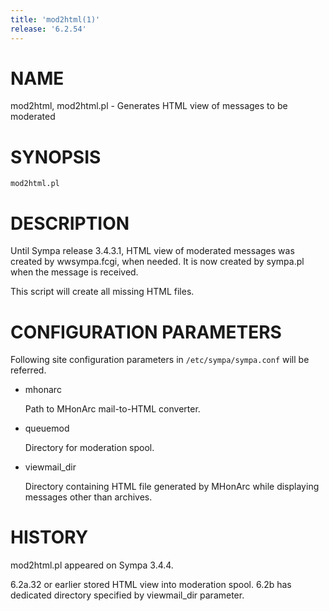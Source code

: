 ```yaml
---
title: 'mod2html(1)'
release: '6.2.54'
---
```


# NAME

mod2html, mod2html.pl - Generates HTML view of messages to be moderated

# SYNOPSIS

    mod2html.pl

# DESCRIPTION

Until Sympa release 3.4.3.1, HTML view of moderated messages was created by
wwsympa.fcgi, when needed.
It is now created by sympa.pl when the message is received.

This script will create all missing HTML files.

# CONFIGURATION PARAMETERS

Following site configuration parameters in `/etc/sympa/sympa.conf` will be referred.

- mhonarc

    Path to MHonArc mail-to-HTML converter.

- queuemod

    Directory for moderation spool.

- viewmail\_dir

    Directory containing HTML file generated by MHonArc while displaying messages
    other than archives.

# HISTORY

mod2html.pl appeared on Sympa 3.4.4.

6.2a.32 or earlier stored HTML view into moderation spool.
6.2b has dedicated directory specified by viewmail\_dir parameter.
